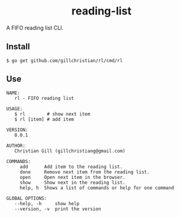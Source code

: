 <h1 align="center">reading-list</h1>

A FIFO reading list CLI.

## Install

```
$ go get github.com/gillchristian/rl/cmd/rl
```

## Use

```
NAME:
   rl - FIFO reading list

USAGE:
   $ rl        # show next item
   $ rl [item] # add item

VERSION:
   0.0.1

AUTHOR:
   Christian Gill (gillchristiang@gmail.com)

COMMANDS:
     add      Add item to the reading list.
     done     Remove next item from the reading list.
     open     Open next item in the browser.
     show     Show next in the reading list.
     help, h  Shows a list of commands or help for one command

GLOBAL OPTIONS:
   --help, -h     show help
   --version, -v  print the version
```
